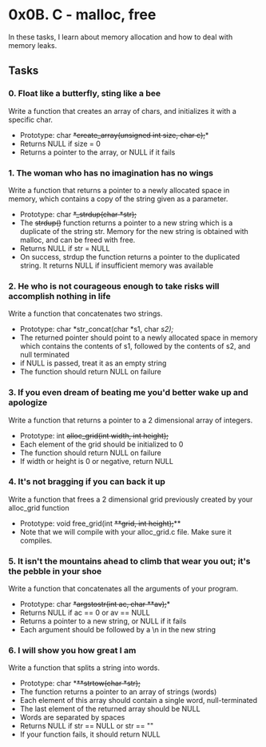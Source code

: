 # 0x0B. C - malloc, free #
In these tasks, I learn about memory allocation and how to deal with memory leaks.


## Tasks ##

### 0. Float like a butterfly, sting like a bee ###
Write a function that creates an array of chars, and initializes it with a specific char.
* Prototype: char ~~~~*create_array(unsigned int size, char c);~~~~*
* Returns NULL if size = 0
* Returns a pointer to the array, or NULL if it fails


### 1. The woman who has no imagination has no wings ###
Write a function that returns a pointer to a newly allocated space in memory, which contains a copy of the string given as a parameter.
* Prototype: char ~~~~*_strdup(char *str);~~~~
* The ~~~~strdup()~~~~ function returns a pointer to a new string which is a duplicate of the string str. Memory for the new string is obtained with malloc, and can be freed with free.
* Returns NULL if str = NULL
* On success, strdup the function returns a pointer to the duplicated string. It returns NULL if insufficient memory was available


### 2. He who is not courageous enough to take risks will accomplish nothing in life ###
Write a function that concatenates two strings.
* Prototype: char *str_concat(char *s1, char *s2);*
* The returned pointer should point to a newly allocated space in memory which contains the contents of s1, followed by the contents of s2, and null terminated
* if NULL is passed, treat it as an empty string
* The function should return NULL on failure


### 3. If you even dream of beating me you'd better wake up and apologize ###
Write a function that returns a pointer to a 2 dimensional array of integers.
* Prototype: int ~~~~alloc_grid(int width, int height);~~~~
* Each element of the grid should be initialized to 0
* The function should return NULL on failure
* If width or height is 0 or negative, return NULL


### 4. It's not bragging if you can back it up ###
Write a function that frees a 2 dimensional grid previously created by your alloc_grid function
* Prototype: void free_grid(int ~~~~**grid, int height);~~~~**
* Note that we will compile with your alloc_grid.c file. Make sure it compiles.


### 5. It isn't the mountains ahead to climb that wear you out; it's the pebble in your shoe ###
Write a function that concatenates all the arguments of your program.
* Prototype: char ~~~~*argstostr(int ac, char **av);~~~~*
* Returns NULL if ac == 0 or av == NULL
* Returns a pointer to a new string, or NULL if it fails
* Each argument should be followed by a \n in the new string


### 6. I will show you how great I am ###
Write a function that splits a string into words.
* Prototype: char *~~~~**strtow(char *str);~~~~
* The function returns a pointer to an array of strings (words)
* Each element of this array should contain a single word, null-terminated
* The last element of the returned array should be NULL
* Words are separated by spaces
* Returns NULL if str == NULL or str == ""
* If your function fails, it should return NULL
